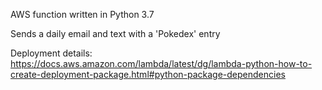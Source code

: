 AWS function written in Python 3.7

Sends a daily email and text with a 'Pokedex' entry

Deployment details: https://docs.aws.amazon.com/lambda/latest/dg/lambda-python-how-to-create-deployment-package.html#python-package-dependencies